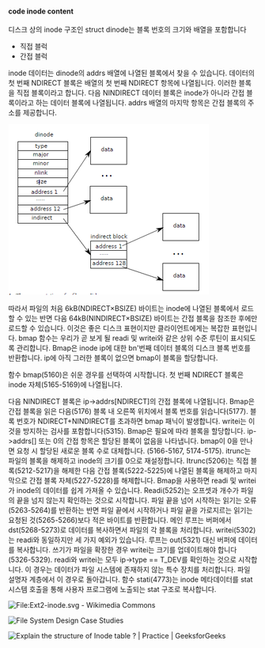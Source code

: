 #### code inode content

디스크 상의 inode 구조인 struct dinode는 블록 번호의 크기와 배열을 포함합니다

* 직접 블럭
* 간접 블럭

inode 데이터는 dinode의 addrs 배열에 나열된 블록에서 찾을 수 있습니다. 데이터의 첫 번째 NDIRECT 블록은 배열의 첫 번째 NDIRECT 항목에 나열됩니다. 이러한 블록을 직접 블록이라고 합니다. 다음 NINDIRECT 데이터 블록은 inode가 아니라 간접 블록이라고 하는 데이터 블록에 나열됩니다.
addrs 배열의 마지막 항목은 간접 블록의 주소를 제공합니다.

![image-20220221112800243](img/image-20220221112800243.png)

따라서 파일의 처음 6kB(NDIRECT×BSIZE) 바이트는 inode에 나열된 블록에서 로드할 수 있는 반면 다음 64kB(NINDIRECT×BSIZE) 바이트는 간접 블록을 참조한 후에만 로드할 수 있습니다.
이것은 좋은 디스크 표현이지만 클라이언트에게는 복잡한 표현입니다. bmap 함수는 우리가 곧 보게 될 readi 및 writei와 같은 상위 수준 루틴이 표시되도록 관리합니다. Bmap은 inode ip에 대한 bn'번째 데이터 블록의 디스크 블록 번호를 반환합니다. ip에 아직 그러한 블록이 없으면 bmap이 블록을 할당합니다.

함수 bmap(5160)은 쉬운 경우를 선택하여 시작합니다. 첫 번째 NDIRECT 블록은 inode 자체(5165-5169)에 나열됩니다.

다음 NINDIRECT 블록은 ip->addrs[NDIRECT]의 간접 블록에 나열됩니다. Bmap은 간접 블록을 읽은 다음(5176) 블록 내 오른쪽 위치에서 블록 번호를 읽습니다(5177). 블록 번호가 NDIRECT+NINDIRECT를 초과하면 bmap 패닉이 발생합니다. writei는 이것을 방지하는 검사를 포함합니다(5315).
Bmap은 필요에 따라 블록을 할당합니다. ip->addrs[] 또는 0의 간접 항목은 할당된 블록이 없음을 나타냅니다. bmap이 0을 만나면 요청 시 할당된 새로운 블록 수로 대체합니다. (5166-5167, 5174-5175).
itrunc는 파일의 블록을 해제하고 inode의 크기를 0으로 재설정합니다. Itrunc(5206)는 직접 블록(5212-5217)을 해제한 다음 간접 블록(5222-5225)에 나열된 블록을 해제하고 마지막으로 간접 블록 자체(5227-5228)를 해제합니다.
Bmap을 사용하면 readi 및 writei가 inode의 데이터를 쉽게 가져올 수 있습니다. Readi(5252)는 오프셋과 개수가 파일의 끝을 넘지 않는지 확인하는 것으로 시작합니다.
파일 끝을 넘어 시작하는 읽기는 오류(5263-5264)를 반환하는 반면 파일 끝에서 시작하거나 파일 끝을 가로지르는 읽기는 요청된 것(5265-5266)보다 적은 바이트를 반환합니다. 메인 루프는 버퍼에서 dst(5268-5273)로 데이터를 복사하면서 파일의 각 블록을 처리합니다. writei(5302)는 readi와 동일하지만 세 가지 예외가 있습니다. 루프는 out(5321) 대신 버퍼에 데이터를 복사합니다. 쓰기가 파일을 확장한 경우 writei는 크기를 업데이트해야 합니다(5326-5329).
readi와 writei는 모두 ip->type == T_DEV를 확인하는 것으로 시작합니다. 이 경우는 데이터가 파일 시스템에 존재하지 않는 특수 장치를 처리합니다. 파일 설명자 계층에서 이 경우로 돌아갑니다. 함수 stati(4773)는 inode 메타데이터를 stat 시스템 호출을 통해 사용자 프로그램에 노출되는 stat 구조로 복사합니다.



![File:Ext2-inode.svg - Wikimedia Commons](D:\Code\lk\12.xv6_doc\img\1200px-Ext2-inode.svg.png)





![File System Design Case Studies](D:\Code\lk\12.xv6_doc\img\13-ufs.png)





![Explain the structure of Inode table ? | Practice | GeeksforGeeks](D:\Code\lk\12.xv6_doc\img\1493710190_10-34.jpg)